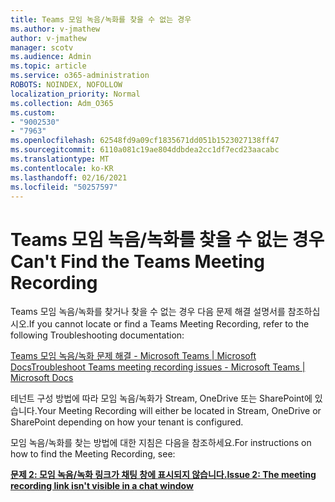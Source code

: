 ```yaml
---
title: Teams 모임 녹음/녹화를 찾을 수 없는 경우
ms.author: v-jmathew
author: v-jmathew
manager: scotv
ms.audience: Admin
ms.topic: article
ms.service: o365-administration
ROBOTS: NOINDEX, NOFOLLOW
localization_priority: Normal
ms.collection: Adm_O365
ms.custom:
- "9002530"
- "7963"
ms.openlocfilehash: 62548fd9a09cf1835671dd051b1523027138ff47
ms.sourcegitcommit: 6110a081c19ae804ddbdea2cc1df7ecd23aacabc
ms.translationtype: MT
ms.contentlocale: ko-KR
ms.lasthandoff: 02/16/2021
ms.locfileid: "50257597"
---
```

# <a name="cant-find-the-teams-meeting-recording"></a><span data-ttu-id="bfae0-102">Teams 모임 녹음/녹화를 찾을 수 없는 경우</span><span class="sxs-lookup"><span data-stu-id="bfae0-102">Can't Find the Teams Meeting Recording</span></span>

<span data-ttu-id="bfae0-103">Teams 모임 녹음/녹화를 찾거나 찾을 수 없는 경우 다음 문제 해결 설명서를 참조하십시오.</span><span class="sxs-lookup"><span data-stu-id="bfae0-103">If you cannot locate or find a Teams Meeting Recording, refer to the following Troubleshooting documentation:</span></span>

[<span data-ttu-id="bfae0-104">Teams 모임 녹음/녹화 문제 해결 - Microsoft Teams | Microsoft Docs</span><span class="sxs-lookup"><span data-stu-id="bfae0-104">Troubleshoot Teams meeting recording issues - Microsoft Teams | Microsoft Docs</span></span>](https://docs.microsoft.com/microsoftteams/troubleshoot/meetings/troubleshoot-meeting-recording-issues)

<span data-ttu-id="bfae0-105">테넌트 구성 방법에 따라 모임 녹음/녹화가 Stream, OneDrive 또는 SharePoint에 있습니다.</span><span class="sxs-lookup"><span data-stu-id="bfae0-105">Your Meeting Recording will either be located in Stream, OneDrive or SharePoint depending on how your tenant is configured.</span></span>

<span data-ttu-id="bfae0-106">모임 녹음/녹화를 찾는 방법에 대한 지침은 다음을 참조하세요.</span><span class="sxs-lookup"><span data-stu-id="bfae0-106">For instructions on how to find the Meeting Recording, see:</span></span>

<span data-ttu-id="bfae0-107">**[문제 2: 모임 녹음/녹화 링크가 채팅 창에 표시되지 않습니다.](https://docs.microsoft.com/microsoftteams/troubleshoot/meetings/troubleshoot-meeting-recording-issues#issue-2-the-meeting-recording-link-isnt-visible-in-a-chat-window)**</span><span class="sxs-lookup"><span data-stu-id="bfae0-107">**[Issue 2: The meeting recording link isn't visible in a chat window](https://docs.microsoft.com/microsoftteams/troubleshoot/meetings/troubleshoot-meeting-recording-issues#issue-2-the-meeting-recording-link-isnt-visible-in-a-chat-window)**</span></span>
